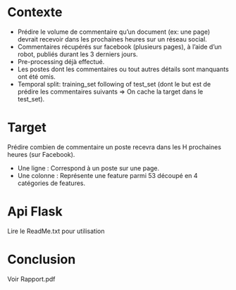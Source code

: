 # Contexte
* Prédire le volume de commentaire qu’un document (ex: une page) devrait recevoir dans les prochaines heures sur un réseau social.
* Commentaires récupérés sur facebook (plusieurs pages),  à l’aide d’un robot, publiés durant les 3 derniers jours.
* Pre-processing déjà effectué.
* Les postes dont les commentaires ou tout autres détails sont manquants ont été omis.
* Temporal split: training_set following of test_set (dont le but est de prédire les commentaires suivants => On cache la target dans le test_set).

# Target
Prédire combien de commentaire un poste recevra dans les H prochaines heures (sur Facebook).
* Une ligne : Correspond à un poste sur une page.
* Une colonne : Représente une feature parmi 53 découpé en 4 catégories de features.

# Api Flask
Lire le ReadMe.txt pour utilisation

# Conclusion
Voir Rapport.pdf
